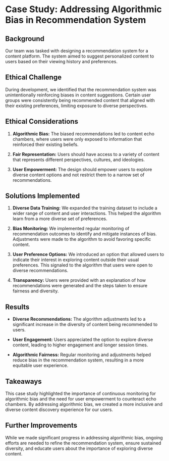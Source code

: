 # Case Study: Addressing Algorithmic Bias in Recommendation System

## Background

Our team was tasked with designing a recommendation system for a content platform. The system aimed to suggest personalized content to users based on their viewing history and preferences.

## Ethical Challenge

During development, we identified that the recommendation system was unintentionally reinforcing biases in content suggestions. Certain user groups were consistently being recommended content that aligned with their existing preferences, limiting exposure to diverse perspectives.

## Ethical Considerations

1. **Algorithmic Bias:** The biased recommendations led to content echo chambers, where users were only exposed to information that reinforced their existing beliefs.

2. **Fair Representation:** Users should have access to a variety of content that represents different perspectives, cultures, and ideologies.

3. **User Empowerment:** The design should empower users to explore diverse content options and not restrict them to a narrow set of recommendations.

## Solutions Implemented

1. **Diverse Data Training:** We expanded the training dataset to include a wider range of content and user interactions. This helped the algorithm learn from a more diverse set of preferences.

2. **Bias Monitoring:** We implemented regular monitoring of recommendation outcomes to identify and mitigate instances of bias. Adjustments were made to the algorithm to avoid favoring specific content.

3. **User Preference Options:** We introduced an option that allowed users to indicate their interest in exploring content outside their usual preferences. This signaled to the algorithm that users were open to diverse recommendations.

4. **Transparency:** Users were provided with an explanation of how recommendations were generated and the steps taken to ensure fairness and diversity.

## Results

- **Diverse Recommendations:** The algorithm adjustments led to a significant increase in the diversity of content being recommended to users.
  
- **User Engagement:** Users appreciated the option to explore diverse content, leading to higher engagement and longer session times.

- **Algorithmic Fairness:** Regular monitoring and adjustments helped reduce bias in the recommendation system, resulting in a more equitable user experience.

## Takeaways

This case study highlighted the importance of continuous monitoring for algorithmic bias and the need for user empowerment to counteract echo chambers. By addressing algorithmic bias, we created a more inclusive and diverse content discovery experience for our users.

## Further Improvements

While we made significant progress in addressing algorithmic bias, ongoing efforts are needed to refine the recommendation system, ensure sustained diversity, and educate users about the importance of exploring diverse content.
